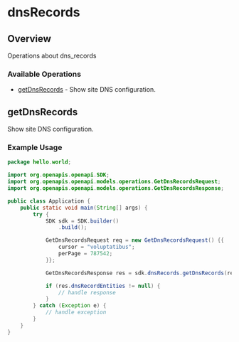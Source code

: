 # dnsRecords

## Overview

Operations about dns_records

### Available Operations

* [getDnsRecords](#getdnsrecords) - Show site DNS configuration.

## getDnsRecords

Show site DNS configuration.

### Example Usage

```java
package hello.world;

import org.openapis.openapi.SDK;
import org.openapis.openapi.models.operations.GetDnsRecordsRequest;
import org.openapis.openapi.models.operations.GetDnsRecordsResponse;

public class Application {
    public static void main(String[] args) {
        try {
            SDK sdk = SDK.builder()
                .build();

            GetDnsRecordsRequest req = new GetDnsRecordsRequest() {{
                cursor = "voluptatibus";
                perPage = 787542;
            }};            

            GetDnsRecordsResponse res = sdk.dnsRecords.getDnsRecords(req);

            if (res.dnsRecordEntities != null) {
                // handle response
            }
        } catch (Exception e) {
            // handle exception
        }
    }
}
```

